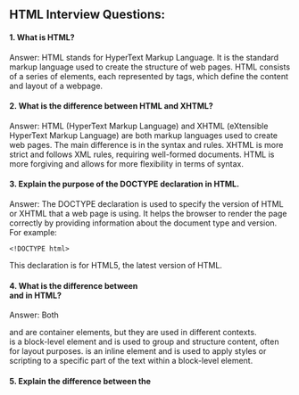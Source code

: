 ## HTML Interview Questions:
#### 1. What is HTML?
Answer: HTML stands for HyperText Markup Language. It is the standard markup language used to create the structure of web pages. HTML consists of a series of elements, each represented by tags, which define the content and layout of a webpage.

#### 2. What is the difference between HTML and XHTML?
Answer: HTML (HyperText Markup Language) and XHTML (eXtensible HyperText Markup Language) are both markup languages used to create web pages. The main difference is in the syntax and rules. XHTML is more strict and follows XML rules, requiring well-formed documents. HTML is more forgiving and allows for more flexibility in terms of syntax.

#### 3. Explain the purpose of the DOCTYPE declaration in HTML.
Answer: The DOCTYPE declaration is used to specify the version of HTML or XHTML that a web page is using. It helps the browser to render the page correctly by providing information about the document type and version. For example:
```
<!DOCTYPE html>
```
This declaration is for HTML5, the latest version of HTML.

#### 4. What is the difference between <div> and <span> in HTML?
Answer: Both <div> and <span> are container elements, but they are used in different contexts. <div> is a block-level element and is used to group and structure content, often for layout purposes. <span> is an inline element and is used to apply styles or scripting to a specific part of the text within a block-level element.

#### 5. Explain the difference between the <script> tag placement - in the <head> vs. at the end of the <body> in HTML.
Answer: Placing the <script> tag in the <head> section means that the script will be loaded and executed before the HTML content is rendered. This is beneficial for scripts that need to run early in the page load process.

On the other hand, placing the <script> tag at the end of the <body> allows the HTML content to load first, and then the script is loaded and executed. This is useful for scripts that don't need to interfere with the initial page rendering and can run after the main content has loaded.